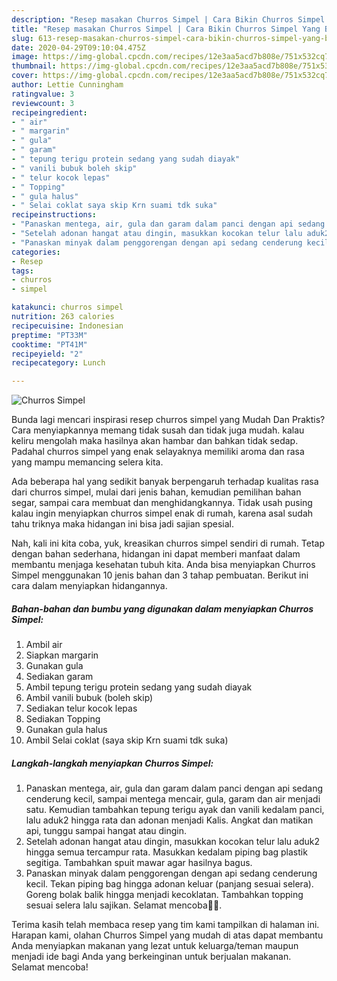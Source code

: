 ```yaml
---
description: "Resep masakan Churros Simpel | Cara Bikin Churros Simpel Yang Bisa Manjain Lidah"
title: "Resep masakan Churros Simpel | Cara Bikin Churros Simpel Yang Bisa Manjain Lidah"
slug: 613-resep-masakan-churros-simpel-cara-bikin-churros-simpel-yang-bisa-manjain-lidah
date: 2020-04-29T09:10:04.475Z
image: https://img-global.cpcdn.com/recipes/12e3aa5acd7b808e/751x532cq70/churros-simpel-foto-resep-utama.jpg
thumbnail: https://img-global.cpcdn.com/recipes/12e3aa5acd7b808e/751x532cq70/churros-simpel-foto-resep-utama.jpg
cover: https://img-global.cpcdn.com/recipes/12e3aa5acd7b808e/751x532cq70/churros-simpel-foto-resep-utama.jpg
author: Lettie Cunningham
ratingvalue: 3
reviewcount: 3
recipeingredient:
- " air"
- " margarin"
- " gula"
- " garam"
- " tepung terigu protein sedang yang sudah diayak"
- " vanili bubuk boleh skip"
- " telur kocok lepas"
- " Topping"
- " gula halus"
- " Selai coklat saya skip Krn suami tdk suka"
recipeinstructions:
- "Panaskan mentega, air, gula dan garam dalam panci dengan api sedang cenderung kecil, sampai mentega mencair, gula, garam dan air menjadi satu. Kemudian tambahkan tepung terigu ayak dan vanili kedalam panci, lalu aduk2 hingga rata dan adonan menjadi Kalis. Angkat dan matikan api, tunggu sampai hangat atau dingin."
- "Setelah adonan hangat atau dingin, masukkan kocokan telur lalu aduk2 hingga semua tercampur rata. Masukkan kedalam piping bag plastik segitiga. Tambahkan spuit mawar agar hasilnya bagus."
- "Panaskan minyak dalam penggorengan dengan api sedang cenderung kecil. Tekan piping bag hingga adonan keluar (panjang sesuai selera). Goreng bolak balik hingga menjadi kecoklatan. Tambahkan topping sesuai selera lalu sajikan. Selamat mencoba🙏🥰."
categories:
- Resep
tags:
- churros
- simpel

katakunci: churros simpel 
nutrition: 263 calories
recipecuisine: Indonesian
preptime: "PT33M"
cooktime: "PT41M"
recipeyield: "2"
recipecategory: Lunch

---
```



![Churros Simpel](https://img-global.cpcdn.com/recipes/12e3aa5acd7b808e/751x532cq70/churros-simpel-foto-resep-utama.jpg)

Bunda lagi mencari inspirasi resep churros simpel yang Mudah Dan Praktis? Cara menyiapkannya memang tidak susah dan tidak juga mudah. kalau keliru mengolah maka hasilnya akan hambar dan bahkan tidak sedap. Padahal churros simpel yang enak selayaknya memiliki aroma dan rasa yang mampu memancing selera kita.

Ada beberapa hal yang sedikit banyak berpengaruh terhadap kualitas rasa dari churros simpel, mulai dari jenis bahan, kemudian pemilihan bahan segar, sampai cara membuat dan menghidangkannya. Tidak usah pusing kalau ingin menyiapkan churros simpel enak di rumah, karena asal sudah tahu triknya maka hidangan ini bisa jadi sajian spesial.




Nah, kali ini kita coba, yuk, kreasikan churros simpel sendiri di rumah. Tetap dengan bahan sederhana, hidangan ini dapat memberi manfaat dalam membantu menjaga kesehatan tubuh kita. Anda bisa menyiapkan Churros Simpel menggunakan 10 jenis bahan dan 3 tahap pembuatan. Berikut ini cara dalam menyiapkan hidangannya.

<!--inarticleads1-->

##### Bahan-bahan dan bumbu yang digunakan dalam menyiapkan Churros Simpel:

1. Ambil  air
1. Siapkan  margarin
1. Gunakan  gula
1. Sediakan  garam
1. Ambil  tepung terigu protein sedang yang sudah diayak
1. Ambil  vanili bubuk (boleh skip)
1. Sediakan  telur kocok lepas
1. Sediakan  Topping
1. Gunakan  gula halus
1. Ambil  Selai coklat (saya skip Krn suami tdk suka)




<!--inarticleads2-->

##### Langkah-langkah menyiapkan Churros Simpel:

1. Panaskan mentega, air, gula dan garam dalam panci dengan api sedang cenderung kecil, sampai mentega mencair, gula, garam dan air menjadi satu. Kemudian tambahkan tepung terigu ayak dan vanili kedalam panci, lalu aduk2 hingga rata dan adonan menjadi Kalis. Angkat dan matikan api, tunggu sampai hangat atau dingin.
1. Setelah adonan hangat atau dingin, masukkan kocokan telur lalu aduk2 hingga semua tercampur rata. Masukkan kedalam piping bag plastik segitiga. Tambahkan spuit mawar agar hasilnya bagus.
1. Panaskan minyak dalam penggorengan dengan api sedang cenderung kecil. Tekan piping bag hingga adonan keluar (panjang sesuai selera). Goreng bolak balik hingga menjadi kecoklatan. Tambahkan topping sesuai selera lalu sajikan. Selamat mencoba🙏🥰.




Terima kasih telah membaca resep yang tim kami tampilkan di halaman ini. Harapan kami, olahan Churros Simpel yang mudah di atas dapat membantu Anda menyiapkan makanan yang lezat untuk keluarga/teman maupun menjadi ide bagi Anda yang berkeinginan untuk berjualan makanan. Selamat mencoba!

